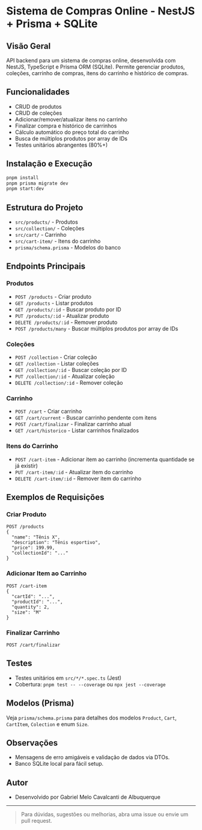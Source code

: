 # Sistema de Compras Online - NestJS + Prisma + SQLite

## Visão Geral

API backend para um sistema de compras online, desenvolvida com NestJS, TypeScript e Prisma ORM (SQLite). Permite gerenciar produtos, coleções, carrinho de compras, itens do carrinho e histórico de compras.

## Funcionalidades
- CRUD de produtos
- CRUD de coleções
- Adicionar/remover/atualizar itens no carrinho
- Finalizar compra e histórico de carrinhos
- Cálculo automático do preço total do carrinho
- Busca de múltiplos produtos por array de IDs
- Testes unitários abrangentes (80%+)

## Instalação e Execução

```bash
pnpm install
pnpm prisma migrate dev
pnpm start:dev
```

## Estrutura do Projeto
- `src/products/` - Produtos
- `src/collection/` - Coleções
- `src/cart/` - Carrinho
- `src/cart-item/` - Itens do carrinho
- `prisma/schema.prisma` - Modelos do banco

## Endpoints Principais

### Produtos
- `POST /products` - Criar produto
- `GET /products` - Listar produtos
- `GET /products/:id` - Buscar produto por ID
- `PUT /products/:id` - Atualizar produto
- `DELETE /products/:id` - Remover produto
- `POST /products/many` - Buscar múltiplos produtos por array de IDs

### Coleções
- `POST /collection` - Criar coleção
- `GET /collection` - Listar coleções
- `GET /collection/:id` - Buscar coleção por ID
- `PUT /collection/:id` - Atualizar coleção
- `DELETE /collection/:id` - Remover coleção

### Carrinho
- `POST /cart` - Criar carrinho
- `GET /cart/current` - Buscar carrinho pendente com itens
- `POST /cart/finalizar` - Finalizar carrinho atual
- `GET /cart/historico` - Listar carrinhos finalizados

### Itens do Carrinho
- `POST /cart-item` - Adicionar item ao carrinho (incrementa quantidade se já existir)
- `PUT /cart-item/:id` - Atualizar item do carrinho
- `DELETE /cart-item/:id` - Remover item do carrinho

## Exemplos de Requisições

### Criar Produto
```http
POST /products
{
  "name": "Tênis X",
  "description": "Tênis esportivo",
  "price": 199.99,
  "collectionId": "..."
}
```

### Adicionar Item ao Carrinho
```http
POST /cart-item
{
  "cartId": "...",
  "productId": "...",
  "quantity": 2,
  "size": "M"
}
```

### Finalizar Carrinho
```http
POST /cart/finalizar
```

## Testes

- Testes unitários em `src/*/*.spec.ts` (Jest)
- Cobertura: `pnpm test -- --coverage` ou  `npx jest --coverage`

## Modelos (Prisma)

Veja `prisma/schema.prisma` para detalhes dos modelos `Product`, `Cart`, `CartItem`, `Colection` e enum `Size`.

## Observações
- Mensagens de erro amigáveis e validação de dados via DTOs.
- Banco SQLite local para fácil setup.

## Autor
- Desenvolvido por Gabriel Melo Cavalcanti de Albuquerque

---

> Para dúvidas, sugestões ou melhorias, abra uma issue ou envie um pull request.
